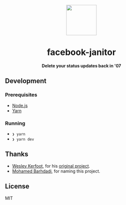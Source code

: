 <div align="center">
  <p>
    <img src="https://user-images.githubusercontent.com/11808903/72289341-305bef80-364b-11ea-9cd3-89d434d505be.png" width="100"/>
  </p>

  <h1>facebook-janitor</h1>

  <div align="center">
    <b>Delete your status updates back in '07</b>
  </div>
</div>

## Development

### Prerequisites

- [Node.js](https://nodejs.org/en)
- [Yarn](https://yarnpkg.com/en/)

### Running

- `❯ yarn`
- `❯ yarn dev`

## Thanks

* [Wesley Kerfoot](https://github.com/weskerfoot), for his [original project](https://github.com/weskerfoot/DeleteFB).
* [Mohamed Barhdadi](https://github.com/MohamedBarhdadi), for naming this project.

## License

MIT
